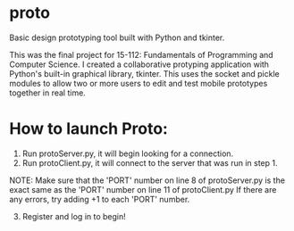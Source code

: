 # proto
Basic design prototyping tool built with Python and tkinter.

This was the final project for 15-112: Fundamentals of Programming and Computer Science. 
I created a collaborative protyping application with Python's built-in graphical library, tkinter.
This uses the socket and pickle modules to allow two or more users to edit and test mobile prototypes together in real time.

# How to launch Proto:

1. Run protoServer.py, it will begin looking for a connection.
2. Run protoClient.py, it will connect to the server that was run in step 1.

NOTE: Make sure that the 'PORT' number on line 8 of protoServer.py is the exact same as the 'PORT' number on line 11 of protoClient.py
If there are any errors, try adding +1 to each 'PORT' number. 

3. Register and log in to begin!
